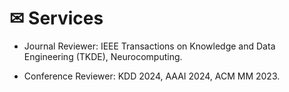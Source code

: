 # ✉ Services

- Journal Reviewer: IEEE Transactions on Knowledge and Data Engineering (TKDE), Neurocomputing.

- Conference Reviewer: KDD 2024, AAAI 2024, ACM MM 2023.
